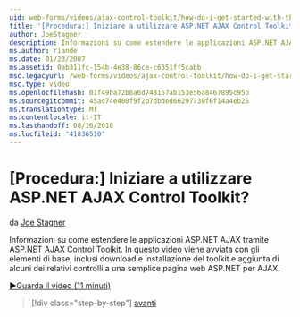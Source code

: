 ```yaml
---
uid: web-forms/videos/ajax-control-toolkit/how-do-i-get-started-with-the-aspnet-ajax-control-toolkit
title: '[Procedura:] Iniziare a utilizzare ASP.NET AJAX Control Toolkit? | Microsoft Docs'
author: JoeStagner
description: Informazioni su come estendere le applicazioni ASP.NET AJAX tramite ASP.NET AJAX Control Toolkit. In questo video inizia con gli elementi di base, inclusi download e...
ms.author: riande
ms.date: 01/23/2007
ms.assetid: 0ab311fc-154b-4e38-86ce-c6351ff5cabb
msc.legacyurl: /web-forms/videos/ajax-control-toolkit/how-do-i-get-started-with-the-aspnet-ajax-control-toolkit
msc.type: video
ms.openlocfilehash: 01f49ba72b6a6d748157ab153e56a8467895c95b
ms.sourcegitcommit: 45ac74e400f9f2b7dbded66297730f6f14a4eb25
ms.translationtype: MT
ms.contentlocale: it-IT
ms.lasthandoff: 08/16/2018
ms.locfileid: "41836510"
---
```

<a name="how-do-i-get-started-with-the-aspnet-ajax-control-toolkit"></a>[Procedura:] Iniziare a utilizzare ASP.NET AJAX Control Toolkit?
====================
da [Joe Stagner](https://github.com/JoeStagner)

Informazioni su come estendere le applicazioni ASP.NET AJAX tramite ASP.NET AJAX Control Toolkit. In questo video viene avviata con gli elementi di base, inclusi download e installazione del toolkit e aggiunta di alcuni dei relativi controlli a una semplice pagina web ASP.NET per AJAX.

[&#9654;Guarda il video (11 minuti)](https://channel9.msdn.com/Blogs/ASP-NET-Site-Videos/how-do-i-get-started-with-the-aspnet-ajax-control-toolkit)

> [!div class="step-by-step"]
> [avanti](how-do-i-use-the-aspnet-ajax-cascadingdropdown-control-extender.md)
